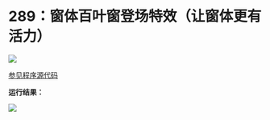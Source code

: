 # 289：窗体百叶窗登场特效（让窗体更有活力）

<img src="http://image.renkaigis.com/keepcoding/2018012601.png">

<a href="https://github.com/renkaigis/KeepCoding/tree/master/2018/01/26" target="_blank">参见程序源代码</a>

**运行结果：**

<img src="http://image.renkaigis.com/keepcoding/2018012601.png">

